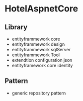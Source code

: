 # HotelAspnetCore

## Library
  - entityframmework core
  - entityframmework design
  - entityframmework sqlServer
  - entityframmework Tool
  - extendtion configuration json
  - entityframework core identity
## Pattern
  - generic repository pattern
